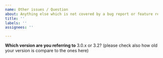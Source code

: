 ```yaml
---
name: Other issues / Question
about: Anything else which is not covered by a bug report or feature request
title: ''
labels: ''
assignees: ''

---
```


**Which version are you referring to**
3.0.x or 3.2? (please check also how old your version is compare to the ones here)
